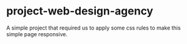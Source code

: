 # project-web-design-agency
A simple project that required us to apply some css rules to make this simple page responsive. 
